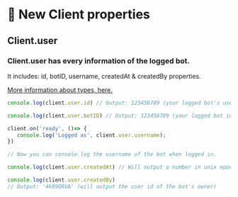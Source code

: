 # 🤖 New Client properties

## Client.user

### Client.user has every information of the logged bot.

It includes: id, botID, username, createdAt & createdBy properties.

[More information about types, here.](../../../documentation/types/userclienttypes.md)

```typescript
console.log(client.user.id) // Output: 123456789 (your logged bot's user id)
```

```typescript
console.log(client.user.botID) // Output: 123456789 (your logged bot id)
```

```typescript
client.on('ready', ()=> {
   console.log('Logged as', client.user.username);
})

// Now you can console.log the username of the bot when logged in.
```

```typescript
console.log(client.user.createdAt) // Will output a number in unix epoch time.
```

```typescript
console.log(client.user.createdBy) 
// Output: '4kR9QRVA' (will output the user id of the bot's owner)
```
